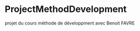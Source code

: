 ProjectMethodDevelopment
========================

projet du cours méthode de développment avec Benoit FAVRE
